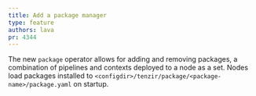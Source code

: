 ```yaml
---
title: Add a package manager
type: feature
authors: lava
pr: 4344
---
```


The new `package` operator allows for adding and removing packages, a
combination of pipelines and contexts deployed to a node as a set. Nodes load
packages installed to `<configdir>/tenzir/package/<package-name>/package.yaml`
on startup.
